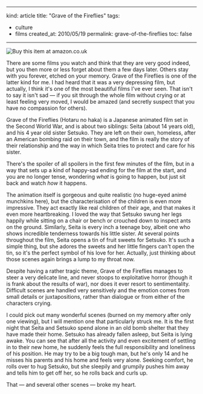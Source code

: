-----
kind: article
title: "Grave of the Fireflies"
tags:
- culture
- films
created_at: 2010/05/19
permalink: grave-of-the-fireflies
toc: false
-----

<p class="img-shadow"><a src="" title="Click to buy this item at Amazon"><img src="http://images-eu.amazon.com/images/P/B000TQLJHS.02.SCMZZZZZZ.jpg" alt="Buy this item at amazon.co.uk" /></a></p>

<p>There are some films you watch and think that they are very good indeed, but you then more or less forget about them a few days later. Others stay with you forever, etched on your memory. Grave of the Fireflies is one of the latter kind for me. I had heard that it was a very depressing film, but actually, I think it's one of the most beautiful films I've ever seen. That isn't to say it isn't sad &mdash; if you sit through the whole film without crying or at least feeling very moved, I would be amazed (and secretly suspect that you have no compassion for others).</p>

<p>Grave of the Fireflies (Hotaru no haka) is a Japanese animated film set in the Second World War, and is about two siblings: Seita (about 14 years old), and his 4 year old sister Setsuko. They are left on their own, homeless, after an American bombing raid on their town, and the film is really the story of their relationship and the way in which Seita tries to protect and care for his sister.</p>

<p>There's the spoiler of all spoilers in the first few minutes of the film, but in a way that sets up a kind of happy-sad ending for the film at the start, and you are no longer tense, wondering <em>what</em> is going to happen, but just sit back and watch <em>how</em> it happens.</p>

<p>The animation itself is gorgeous and quite realistic (no huge-eyed anim&eacute; munchkins here), but the characterisation of the children is even more impressive. They act exactly like real children of their age, and that makes it even more heartbreaking. I loved the way that Setsuko swung her legs happily while sitting on a chair or bench or crouched down to inspect ants on the ground. Similarly, Seita is every inch a teenage boy, albeit one who shows incredible tenderness towards his little sister. At several points throughout the film, Seita opens a tin of fruit sweets for Setsuko. It's such a simple thing, but she adores the sweets and her little fingers can't open the tin, so it's the perfect symbol of his love for her. Actually, just thinking about those scenes again brings a lump to my throat now.</p>

<p>Despite having a rather tragic theme, Grave of the Fireflies manages to steer a very delicate line, and never stoops to exploitative horror (though it is frank about the results of war), nor does it ever resort to sentimentality. Difficult scenes are handled very sensitively and the emotion comes from small details or juxtapositions, rather than dialogue or from either of the characters crying.</p>

<p>I could pick out many wonderful scenes (burned on my memory after only one viewing), but I will mention one that particularly struck me. It is the first night that Seita and Setsuko spend alone in an old bomb shelter that they have made their home. Setsuko has already fallen asleep, but Seita is lying awake. You can see that after all the activity and even excitement of settling in to their new home, he suddenly feels the full responsibility and loneliness of his position. He may try to be a big tough man, but he's only 14 and he misses his parents and his home and feels very alone. Seeking comfort, he rolls over to hug Setsuko, but she sleepily and grumpily pushes him away and tells him to get off her, so he rolls back and curls up. </p>

<p>That &mdash; and several other scenes &mdash; broke my heart.  </p>



